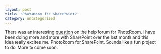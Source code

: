 ```yaml
---
layout: post
title: 'PhotoRoom for SharePoint?'
category: uncategorized
---
```


There was an interesting <a href="http://sourceforge.net/forum/forum.php?thread_id=1176619&amp;forum_id=183061">question</a> on the help forum for PhotoRoom.  I have been doing more and more with SharePoint over the last month and this idea really excites me.  PhotoRoom for SharePoint.  Sounds like a fun project to do.  More to come soon.
